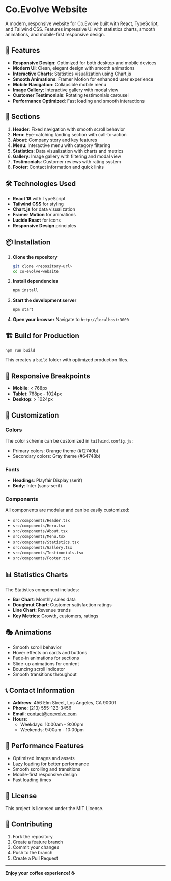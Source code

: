 # Co.Evolve Website

A modern, responsive website for Co.Evolve built with React, TypeScript, and Tailwind CSS. Features impressive UI with statistics charts, smooth animations, and mobile-first responsive design.

## 🚀 Features

- **Responsive Design**: Optimized for both desktop and mobile devices
- **Modern UI**: Clean, elegant design with smooth animations
- **Interactive Charts**: Statistics visualization using Chart.js
- **Smooth Animations**: Framer Motion for enhanced user experience
- **Mobile Navigation**: Collapsible mobile menu
- **Image Gallery**: Interactive gallery with modal view
- **Customer Testimonials**: Rotating testimonials carousel
- **Performance Optimized**: Fast loading and smooth interactions

## 📱 Sections

1. **Header**: Fixed navigation with smooth scroll behavior
2. **Hero**: Eye-catching landing section with call-to-action
3. **About**: Company story and key features
4. **Menu**: Interactive menu with category filtering
5. **Statistics**: Data visualization with charts and metrics
6. **Gallery**: Image gallery with filtering and modal view
7. **Testimonials**: Customer reviews with rating system
8. **Footer**: Contact information and quick links

## 🛠️ Technologies Used

- **React 18** with TypeScript
- **Tailwind CSS** for styling
- **Chart.js** for data visualization
- **Framer Motion** for animations
- **Lucide React** for icons
- **Responsive Design** principles

## 📦 Installation

1. **Clone the repository**
   ```bash
   git clone <repository-url>
   cd co-evolve-website
   ```

2. **Install dependencies**
   ```bash
   npm install
   ```

3. **Start the development server**
   ```bash
   npm start
   ```

4. **Open your browser**
   Navigate to `http://localhost:3000`

## 🏗️ Build for Production

```bash
npm run build
```

This creates a `build` folder with optimized production files.

## 📱 Responsive Breakpoints

- **Mobile**: < 768px
- **Tablet**: 768px - 1024px
- **Desktop**: > 1024px

## 🎨 Customization

### Colors
The color scheme can be customized in `tailwind.config.js`:
- Primary colors: Orange theme (#f2740b)
- Secondary colors: Gray theme (#64748b)

### Fonts
- **Headings**: Playfair Display (serif)
- **Body**: Inter (sans-serif)

### Components
All components are modular and can be easily customized:
- `src/components/Header.tsx`
- `src/components/Hero.tsx`
- `src/components/About.tsx`
- `src/components/Menu.tsx`
- `src/components/Statistics.tsx`
- `src/components/Gallery.tsx`
- `src/components/Testimonials.tsx`
- `src/components/Footer.tsx`

## 📊 Statistics Charts

The Statistics component includes:
- **Bar Chart**: Monthly sales data
- **Doughnut Chart**: Customer satisfaction ratings
- **Line Chart**: Revenue trends
- **Key Metrics**: Growth, customers, ratings

## 🎭 Animations

- Smooth scroll behavior
- Hover effects on cards and buttons
- Fade-in animations for sections
- Slide-up animations for content
- Bouncing scroll indicator
- Smooth transitions throughout

## 📞 Contact Information

- **Address**: 456 Elm Street, Los Angeles, CA 90001
- **Phone**: (213) 555-123-3456
- **Email**: contact@coevolve.com
- **Hours**: 
  - Weekdays: 10:00am - 9:00pm
  - Weekends: 9:00am - 10:00pm

## 🚀 Performance Features

- Optimized images and assets
- Lazy loading for better performance
- Smooth scrolling and transitions
- Mobile-first responsive design
- Fast loading times

## 📄 License

This project is licensed under the MIT License.

## 🤝 Contributing

1. Fork the repository
2. Create a feature branch
3. Commit your changes
4. Push to the branch
5. Create a Pull Request

---

**Enjoy your coffee experience! ☕**